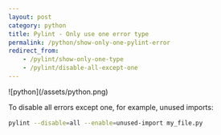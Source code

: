 ```yaml
---
layout: post
category: python
title: Pylint - Only use one error type
permalink: /python/show-only-one-pylint-error
redirect_from:
    - /pylint/show-only-one-type
    - /pylint/disable-all-except-one
---
```

<div class="wide-logos" markdown="1">
![python](/assets/python.png)
</div>

To disable all errors except one, for example, unused imports:

```zsh
pylint --disable=all --enable=unused-import my_file.py
```
